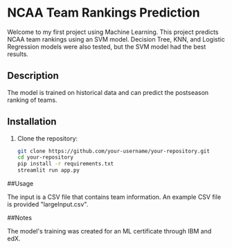# NCAA Team Rankings Prediction

Welcome to my first project using Machine Learning.  This project predicts NCAA team rankings using an SVM model.
Decision Tree, KNN, and Logistic Regression models were also tested, but the SVM model had the best results.

## Description

The model is trained on historical data and can predict the postseason ranking of teams.

## Installation

1. Clone the repository:
   ```bash
   git clone https://github.com/your-username/your-repository.git
   cd your-repository
   pip install -r requirements.txt
   streamlit run app.py

##Usage

The input is a CSV file that contains team information.  An example CSV file is provided "largeInput.csv".

##Notes

The model's training was created for an ML certificate through IBM and edX.
